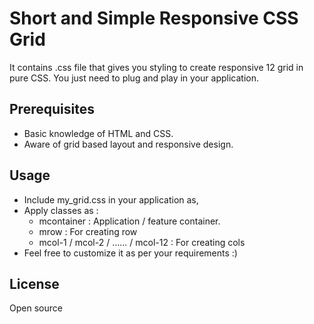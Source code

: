 Short and Simple Responsive CSS Grid
============

It contains .css file that gives you styling to create responsive 12 grid in pure CSS. You just need to plug and play in your application.

## Prerequisites

* Basic knowledge of HTML and CSS.
* Aware of grid based layout and responsive design.


## Usage

* Include my_grid.css in your application as,
	<link rel="stylesheet" href="css/app_style.css" />
* Apply classes as :
  * mcontainer : Application / feature container.
  * mrow : For creating row
  * mcol-1 / mcol-2 / ...... / mcol-12 : For creating cols
* Feel free to customize it as per your requirements :)
  

## License
  Open source 
